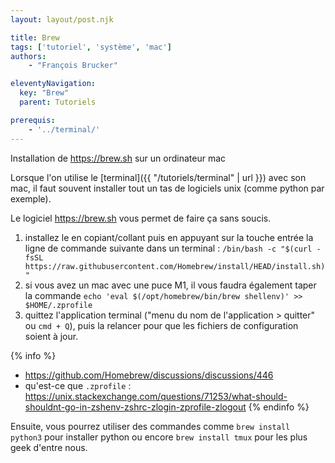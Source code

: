 ```yaml
---
layout: layout/post.njk

title: Brew
tags: ['tutoriel', 'système', 'mac']
authors:
    - "François Brucker"

eleventyNavigation:
  key: "Brew"
  parent: Tutoriels

prerequis:
    - '../terminal/'
---
```


<!-- début résumé -->

Installation de <https://brew.sh> sur un ordinateur mac

<!-- fin résumé -->

Lorsque l'on utilise le [terminal]({{ "/tutoriels/terminal" | url }}) avec son mac, il faut souvent installer tout un tas de logiciels unix (comme python par exemple).

Le logiciel <https://brew.sh> vous permet de faire ça sans soucis.

1. installez le en copiant/collant puis en appuyant sur la touche entrée la ligne de commande suivante dans un terminal : `/bin/bash -c "$(curl -fsSL https://raw.githubusercontent.com/Homebrew/install/HEAD/install.sh)"`
2. si vous avez un mac avec une puce M1, il vous faudra également taper la commande `echo 'eval $(/opt/homebrew/bin/brew shellenv)' >> $HOME/.zprofile`
3. quittez l'application terminal ("menu du nom de l'application > quitter" ou  `cmd + Q`), puis la relancer pour que les fichiers de configuration soient à jour.

{% info %}
* <https://github.com/Homebrew/discussions/discussions/446>
* qu'est-ce que `.zprofile`  : <https://unix.stackexchange.com/questions/71253/what-should-shouldnt-go-in-zshenv-zshrc-zlogin-zprofile-zlogout>
{% endinfo %}

Ensuite, vous pourrez utiliser des commandes comme `brew install python3` pour installer python ou encore `brew install tmux` pour les plus geek d'entre nous.
